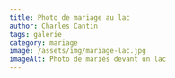 ```yaml
---
title: Photo de mariage au lac
author: Charles Cantin
tags: galerie
category: mariage
image: /assets/img/mariage-lac.jpg
imageAlt: Photo de mariés devant un lac
---
```

